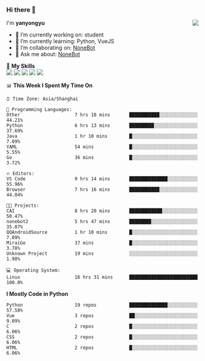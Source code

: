 ### Hi there 👋

<a href="#">
  <img align="right" src="https://github-readme-stats.vercel.app/api?username=yanyongyu&count_private=true&show_icons=true&bg_color=15,f2f7fd,E0EAFC" />
</a>

I'm **yanyongyu**

- 🔭 I’m currently working on: student
- 🌱 I’m currently learning: Python, VueJS
- 👯 I’m collaborating on: [NoneBot](https://github.com/nonebot)
- 💬 Ask me about: [NoneBot](https://github.com/nonebot)

🌟 **My Skills**  
![](https://img.shields.io/badge/-Python-3e74a2?style=flat-square&logo=Python&logoColor=fff)
![](https://img.shields.io/badge/-Vue-4fc08d?style=flat-square&logo=Vue.js&logoColor=fff)
![](https://img.shields.io/badge/-Node.js-339933?style=flat-square&logo=Node.js&logoColor=fff)
![](https://img.shields.io/badge/-Docker-2496ED?style=flat-square&logo=Docker&logoColor=fff)
![](https://img.shields.io/badge/-Linux-000000?style=flat-square&logo=Linux&logoColor=fff)

<!--START_SECTION:waka-->
📊 **This Week I Spent My Time On** 

```text
⌚︎ Time Zone: Asia/Shanghai

💬 Programming Languages: 
Other                    7 hrs 18 mins       ███████████░░░░░░░░░░░░░░   44.21% 
Python                   6 hrs 13 mins       █████████░░░░░░░░░░░░░░░░   37.69% 
Java                     1 hr 10 mins        █░░░░░░░░░░░░░░░░░░░░░░░░   7.09% 
YAML                     54 mins             █░░░░░░░░░░░░░░░░░░░░░░░░   5.55% 
Go                       36 mins             █░░░░░░░░░░░░░░░░░░░░░░░░   3.72%

🔥 Editors: 
VS Code                  9 hrs 14 mins       ██████████████░░░░░░░░░░░   55.96% 
Browser                  7 hrs 16 mins       ███████████░░░░░░░░░░░░░░   44.04%

🐱‍💻 Projects: 
CAI                      8 hrs 20 mins       ████████████░░░░░░░░░░░░░   50.47% 
nonebot2                 5 hrs 47 mins       ████████░░░░░░░░░░░░░░░░░   35.07% 
QQAndroidSource          1 hr 10 mins        █░░░░░░░░░░░░░░░░░░░░░░░░   7.09% 
MiraiGo                  37 mins             █░░░░░░░░░░░░░░░░░░░░░░░░   3.78% 
Unknown Project          19 mins             ░░░░░░░░░░░░░░░░░░░░░░░░░   1.98%

💻 Operating System: 
Linux                    16 hrs 31 mins      █████████████████████████   100.0%

```

**I Mostly Code in Python** 

```text
Python                   19 repos            ██████████████░░░░░░░░░░░   57.58% 
Vue                      3 repos             ██░░░░░░░░░░░░░░░░░░░░░░░   9.09% 
C                        2 repos             █░░░░░░░░░░░░░░░░░░░░░░░░   6.06% 
CSS                      2 repos             █░░░░░░░░░░░░░░░░░░░░░░░░   6.06% 
HTML                     2 repos             █░░░░░░░░░░░░░░░░░░░░░░░░   6.06%

```



<!--END_SECTION:waka-->
